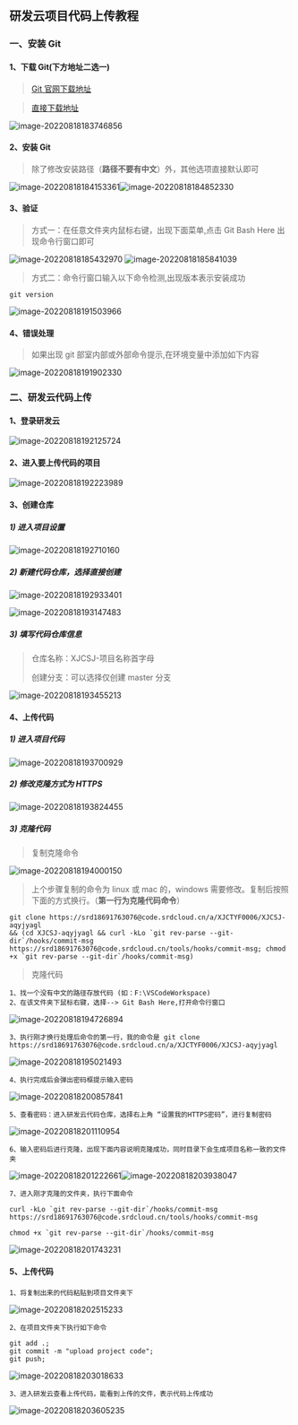 ## 研发云项目代码上传教程

### 一、安装 Git

#### 1、下载 Git(下方地址二选一)

> [Git 官网下载地址](https://git-scm.com/downloads)

> [直接下载地址](https://notes-1255853804.cos.ap-beijing.myqcloud.com/Git-2.37.2.2-64-bit.exe)

![image-20220818183746856](https://notes-1255853804.cos.ap-beijing.myqcloud.com/image-20220818183746856.png)

#### 2、安装 Git

> 除了修改安装路径（**路径不要有中文**）外，其他选项直接默认即可

![image-20220818184153361](https://notes-1255853804.cos.ap-beijing.myqcloud.com/image-20220818184153361.png)![image-20220818184852330](https://notes-1255853804.cos.ap-beijing.myqcloud.com/image-20220818184852330.png)

#### 3、验证

> 方式一：在任意文件夹内鼠标右键，出现下面菜单,点击 Git Bash Here 出现命令行窗口即可

![image-20220818185432970](https://notes-1255853804.cos.ap-beijing.myqcloud.com/image-20220818185432970.png) ![image-20220818185841039](https://notes-1255853804.cos.ap-beijing.myqcloud.com/image-20220818185841039.png)

> 方式二：命令行窗口输入以下命令检测,出现版本表示安装成功

```shell
git version
```

![image-20220818191503966](https://notes-1255853804.cos.ap-beijing.myqcloud.com/image-20220818191503966.png)

#### 4、错误处理

> 如果出现 git 部室内部或外部命令提示,在环境变量中添加如下内容

![image-20220818191902330](https://notes-1255853804.cos.ap-beijing.myqcloud.com/image-20220818191902330.png)

### 二、研发云代码上传

#### 1、登录研发云

![image-20220818192125724](https://notes-1255853804.cos.ap-beijing.myqcloud.com/image-20220818192125724.png)

#### 2、进入要上传代码的项目

![image-20220818192223989](https://notes-1255853804.cos.ap-beijing.myqcloud.com/image-20220818192223989.png)

#### 3、创建仓库

##### 1) 进入项目设置

![image-20220818192710160](https://notes-1255853804.cos.ap-beijing.myqcloud.com/image-20220818192710160.png)

##### 2) 新建代码仓库，选择直接创建

![image-20220818192933401](https://notes-1255853804.cos.ap-beijing.myqcloud.com/image-20220818192933401.png)

![image-20220818193147483](https://notes-1255853804.cos.ap-beijing.myqcloud.com/image-20220818193147483.png)

##### 3) 填写代码仓库信息

> 仓库名称：XJCSJ-项目名称首字母
>
> 创建分支：可以选择仅创建 master 分支

![image-20220818193455213](https://notes-1255853804.cos.ap-beijing.myqcloud.com/image-20220818193455213.png)

#### 4、上传代码

##### 1) 进入项目代码

![image-20220818193700929](https://notes-1255853804.cos.ap-beijing.myqcloud.com/image-20220818193700929.png)

##### 2) 修改克隆方式为 HTTPS

![image-20220818193824455](https://notes-1255853804.cos.ap-beijing.myqcloud.com/image-20220818193824455.png)

##### 3) 克隆代码

> 复制克隆命令

![image-20220818194000150](https://notes-1255853804.cos.ap-beijing.myqcloud.com/image-20220818194000150.png)

> 上个步骤复制的命令为 linux 或 mac 的，windows 需要修改。复制后按照下面的方式换行。（**第一行为克隆代码命令**）

```shell
git clone https://srd18691763076@code.srdcloud.cn/a/XJCTYF0006/XJCSJ-aqyjyagl
&& (cd XJCSJ-aqyjyagl && curl -kLo `git rev-parse --git-dir`/hooks/commit-msg https://srd18691763076@code.srdcloud.cn/tools/hooks/commit-msg; chmod +x `git rev-parse --git-dir`/hooks/commit-msg)
```

> 克隆代码

```text
1、找一个没有中文的路径存放代码 (如：F:\VSCodeWorkspace)
2、在该文件夹下鼠标右键，选择--> Git Bash Here,打开命令行窗口
```

![image-20220818194726894](https://notes-1255853804.cos.ap-beijing.myqcloud.com/image-20220818194726894.png)

```text
3、执行刚才换行处理后命令的第一行，我的命令是 git clone https://srd18691763076@code.srdcloud.cn/a/XJCTYF0006/XJCSJ-aqyjyagl
```

![image-20220818195021493](https://notes-1255853804.cos.ap-beijing.myqcloud.com/image-20220818195021493.png)

```text
4、执行完成后会弹出密码框提示输入密码
```

![image-20220818200857841](https://notes-1255853804.cos.ap-beijing.myqcloud.com/image-20220818200857841.png)

```text
5、查看密码：进入研发云代码仓库，选择右上角 “设置我的HTTPS密码”，进行复制密码
```

![image-20220818201110954](https://notes-1255853804.cos.ap-beijing.myqcloud.com/image-20220818201110954.png)

```text
6、输入密码后进行克隆，出现下面内容说明克隆成功，同时目录下会生成项目名称一致的文件夹
```

![image-20220818201222661](https://notes-1255853804.cos.ap-beijing.myqcloud.com/image-20220818201222661.png)![image-20220818203938047](https://notes-1255853804.cos.ap-beijing.myqcloud.com/image-20220818203938047.png)

```
7、进入刚才克隆的文件夹，执行下面命令
```

```shell
curl -kLo `git rev-parse --git-dir`/hooks/commit-msg https://srd18691763076@code.srdcloud.cn/tools/hooks/commit-msg
```

```shell
chmod +x `git rev-parse --git-dir`/hooks/commit-msg
```

![image-20220818201743231](https://notes-1255853804.cos.ap-beijing.myqcloud.com/image-20220818201743231.png)

#### 5、上传代码

```text
1、将复制出来的代码粘贴到项目文件夹下
```

![image-20220818202515233](https://notes-1255853804.cos.ap-beijing.myqcloud.com/image-20220818202515233.png)

```text
2、在项目文件夹下执行如下命令
```

```shell
git add .;
git commit -m "upload project code";
git push;
```

![image-20220818203018633](https://notes-1255853804.cos.ap-beijing.myqcloud.com/image-20220818203018633.png)

```text
3、进入研发云查看上传代码，能看到上传的文件，表示代码上传成功
```

![image-20220818203605235](https://notes-1255853804.cos.ap-beijing.myqcloud.com/image-20220818203605235.png)
